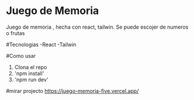 # Juego de Memoria
Juego de memoria , hecha con react, tailwin. Se puede escojer de numeros o frutas


#Tecnologias
-React
-Tailwin

#Como usar
1. Clona el repo
2. 'npm install'
3. 'npm run dev'


#mirar projecto
https://juego-memoria-five.vercel.app/

